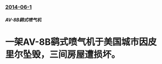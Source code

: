 ### [2014-06-1](/news/2014/06/1/index.md)

##### AV-8B鹞式喷气机
#  一架AV-8B鹞式喷气机于美国城市因皮里尔坠毁，三间房屋遭损坏。 



